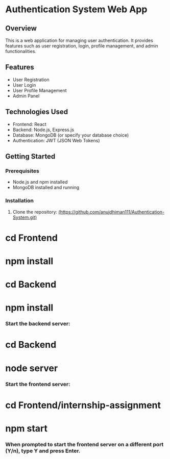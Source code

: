 # Authentication System Web App

## Overview

This is a web application for managing user authentication. It provides features such as user registration, login, profile management, and admin functionalities.

## Features

- User Registration
- User Login
- User Profile Management
- Admin Panel

## Technologies Used

- Frontend: React
- Backend: Node.js, Express.js
- Database: MongoDB (or specify your database choice)
- Authentication: JWT (JSON Web Tokens)

## Getting Started

### Prerequisites

- Node.js and npm installed
- MongoDB installed and running

### Installation

1. Clone the repository:
 [ (https://github.com/anujdhiman111/Authentication-System.git)](https://github.com/anujdhiman111/Authentication-System.git)
   
# cd Frontend
# npm install
# cd Backend
# npm install

### Start the backend server:
# cd Backend
# node server

### Start the frontend server:
# cd Frontend/internship-assignment
# npm start

### When prompted to start the frontend server on a different port (Y/n), type Y and press Enter.




